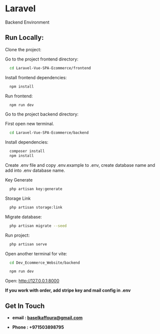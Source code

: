 # Laravel
Backend Environment


## Run Locally:

Clone the project:

Go to the project frontend directory:

```bash
  cd Laravel-Vue-SPA-Ecommerce/frontend
```

Install frontend dependencies:

```bash
  npm install
```
Run frontend:

```bash
  npm run dev
```

Go to the project backend directory:

First open new terminal.

```bash
  cd Laravel-Vue-SPA-Ecommerce/backend
```

Install dependencies:

```bash
  composer install
  npm install
```
Create .env file and copy .env.example to .env, create database name and add into .env database name.

Key Generate
```bash
  php artisan key:generate
```
Storage Link
```bash
  php artisan storage:link
```

Migrate database:

```bash
  php artisan migrate --seed
```

Run project:

```bash
  php artisan serve
```

Open another terminal for vite:

```bash
  cd Dev_Ecommerce_Website/backend
```

```bash
  npm run dev
```

Open: http://127.0.0.1:8000

**If you work with order, add stripe key and mail config in .env**


## Get In Touch

- **email : baselkaffoura@gmail.com**

- **Phone : +971503898795**